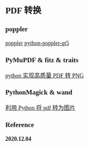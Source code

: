 <font size=4 face='楷体'>

## PDF 转换

### poppler

[poppler](https://poppler.freedesktop.org/)
[python-poppler-qt5](https://github.com/frescobaldi/python-poppler-qt5)

### PyMuPDF & fitz & traits

[python 实现高质量 PDF 转 PNG](https://zhuanlan.zhihu.com/p/102742847)

### PythonMagick & wand

[利用 Python 将 pdf 转为图片](https://www.jianshu.com/p/dd225ba31be4)

### Reference

**2020.12.04**
